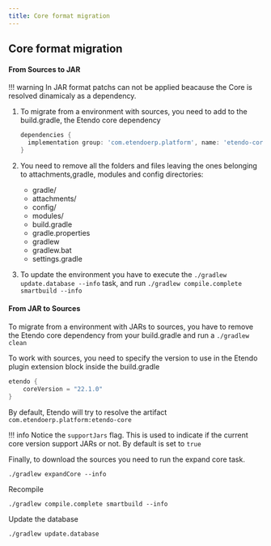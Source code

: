 ```yaml
---
title: Core format migration
---
```

## Core format migration

#### From Sources to JAR

!!! warning
    In JAR format patchs can not be applied beacause the Core is resolved dinamicaly as a dependency.


1. To migrate from a environment with sources, you need to add to the build.gradle, the Etendo core dependency

    ``` groovy
    dependencies {
      implementation group: 'com.etendoerp.platform', name: 'etendo-core', version: '22.1.0'
    }
    ```

2. You need to remove all the folders and files leaving the ones belonging to attachments,gradle, modules and config directories:

    - gradle/
    - attachments/
    - config/
    - modules/ 
    - build.gradle
    - gradle.properties
    - gradlew
    - gradlew.bat
    - settings.gradle

3. To update the environment you have to execute the `./gradlew update.database --info` task, and run `./gradlew compile.complete smartbuild --info`

#### From JAR to Sources

To migrate from a environment with JARs to sources, you have to remove the Etendo core dependency from your build.gradle and run a `./gradlew clean`

To work with sources, you need to specify the version to use in the Etendo plugin extension block inside the build.gradle

``` groovy
etendo {
	coreVersion = "22.1.0"
}
```

By default, Etendo will try to resolve the artifact `com.etendoerp.platform:etendo-core`


!!! info
    Notice the `supportJars` flag. This is used to indicate if the current core version support JARs or not. By default is set to `true`

Finally, to download the sources you need to run the expand core task.

`./gradlew expandCore --info`

Recompile

`./gradlew compile.complete smartbuild --info`

Update the database

`./gradlew update.database`

